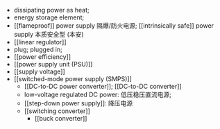 - dissipating power as heat; 
- energy storage element; 
- [[flameproof]] power supply 隔爆/防火电源; [[intrinsically safe]] power supply 本质安全型 (本安) 
- [[linear regulator]]
- plug; plugged in;
- [[power efficiency]]
- [[power supply unit (PSU)]]
- [[supply voltage]]
- [[switched-mode power supply (SMPS)]]
    - [[DC-to-DC power converter]]; [[DC-to-DC converter]]
    - low-voltage regulated DC power: 低压稳压直流电源; 
    - [[step-down power supply]]: 降压电源
    - [[switching converter]]
        - [[buck converter]]
